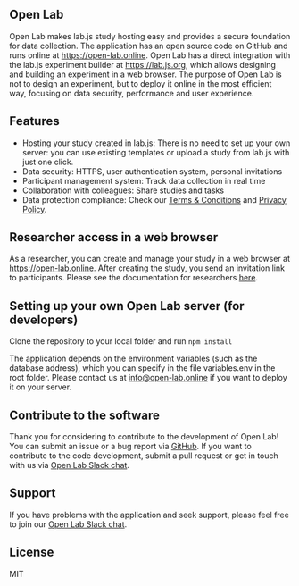 ## Open Lab

Open Lab makes lab.js study hosting easy and provides a secure foundation for data collection. The application has an open source code on GitHub and runs online at https://open-lab.online. Open Lab has a direct integration with the lab.js experiment builder at https://lab.js.org, which allows designing and building an experiment in a web browser. The purpose of Open Lab is not to design an experiment, but to deploy it online in the most efficient way, focusing on data security, performance and user experience.

## Features

* Hosting your study created in lab.js: There is no need to set up your own server: you can use existing templates or upload a study from lab.js with just one click.
* Data security: HTTPS, user authentication system, personal invitations
* Participant management system: Track data collection in real time
* Collaboration with colleagues: Share studies and tasks
* Data protection compliance: Check our [Terms & Conditions](https://open-lab.online/docs/terms) and [Privacy Policy](https://open-lab.online/docs/policy).

## Researcher access in a web browser

As a researcher, you can create and manage your study in a web browser at https://open-lab.online. After creating the study, you send an invitation link to participants. Please see the documentation for researchers [here](https://open-lab.online/docs/intro).

## Setting up your own Open Lab server (for developers)

Clone the repository to your local folder and run `npm install`

The application depends on the environment variables (such as the database address), which you can specify in the file variables.env in the root folder.
Please contact us at info@open-lab.online if you want to deploy it on your server.

## Contribute to the software
Thank you for considering to contribute to the development of Open Lab! You can submit an issue or a bug report via [GitHub](https://github.com/Yury-Shevchenko/openlab/issues/new). If you want to contribute to the code development, submit a pull request or get in touch with us via [Open Lab Slack chat](https://join.slack.com/t/open-lab-online/shared_invite/zt-5u4a8xsn-~sVA5wHVPvtiSMfnF_8Bjw).

## Support
If you have problems with the application and seek support, please feel free to join our [Open Lab Slack chat](https://join.slack.com/t/open-lab-online/shared_invite/zt-5u4a8xsn-~sVA5wHVPvtiSMfnF_8Bjw).

## License
MIT

